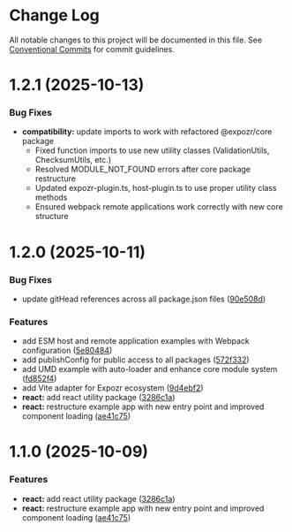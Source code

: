 # Change Log

All notable changes to this project will be documented in this file.
See [Conventional Commits](https://conventionalcommits.org) for commit guidelines.

# 1.2.1 (2025-10-13)

### Bug Fixes

* **compatibility:** update imports to work with refactored @expozr/core package
  - Fixed function imports to use new utility classes (ValidationUtils, ChecksumUtils, etc.)
  - Resolved MODULE_NOT_FOUND errors after core package restructure
  - Updated expozr-plugin.ts, host-plugin.ts to use proper utility class methods
  - Ensured webpack remote applications work correctly with new core structure

# 1.2.0 (2025-10-11)


### Bug Fixes

* update gitHead references across all package.json files ([90e508d](https://github.com/brunos3d/expozr/commit/90e508d7d66060afd36d394187f8c876a4a76e8e))


### Features

* add ESM host and remote application examples with Webpack configuration ([5e80484](https://github.com/brunos3d/expozr/commit/5e80484f3b3f276e236206b3ba6430cadcd891ba))
* add publishConfig for public access to all packages ([572f332](https://github.com/brunos3d/expozr/commit/572f332aaaef874ba8820338c11cf5e80c47a3ee))
* add UMD example with auto-loader and enhance core module system ([fd852f4](https://github.com/brunos3d/expozr/commit/fd852f40574924e2b75c069d475687f59e4c70dc))
* add Vite adapter for Expozr ecosystem ([9d4ebf2](https://github.com/brunos3d/expozr/commit/9d4ebf2803f5f056cde4edd7ee558a02bf6a8ef6))
* **react:** add react utility package ([3286c1a](https://github.com/brunos3d/expozr/commit/3286c1a917dd66acdd4a361e3c4180f000b4b4cc))
* **react:** restructure example app with new entry point and improved component loading ([ae41c75](https://github.com/brunos3d/expozr/commit/ae41c75c554a5112b26239f7f8c5ba4083285dab))





# 1.1.0 (2025-10-09)


### Features

* **react:** add react utility package ([3286c1a](https://github.com/brunos3d/expozr/commit/3286c1a917dd66acdd4a361e3c4180f000b4b4cc))
* **react:** restructure example app with new entry point and improved component loading ([ae41c75](https://github.com/brunos3d/expozr/commit/ae41c75c554a5112b26239f7f8c5ba4083285dab))
